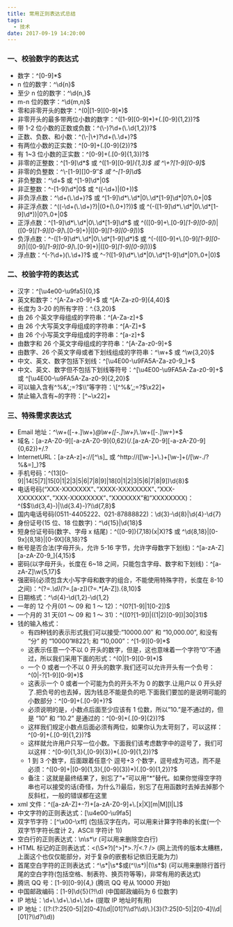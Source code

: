 ```yaml
---
title: 常用正则表达式总结
tags:
  - 技术
date: 2017-09-19 14:20:00
---
```


### 一、校验数字的表达式

- 数字：^\[0-9\]\*\$
- n 位的数字：^\\d{n}\$
- 至少 n 位的数字：^\\d{n,}\$
- m-n 位的数字：^\\d{m,n}\$
- 零和非零开头的数字：^(0|\[1-9\]\[0-9\]\*)\$
- 非零开头的最多带两位小数的数字：^(\[1-9\]\[0-9\]\*)+(.\[0-9\]{1,2})?\$
- 带 1-2 位小数的正数或负数：^(\\-)?\\d+(\\.\\d{1,2})?\$
- 正数、负数、和小数：^(\\-|\\+)?\\d+(\\.\\d+)?\$
- 有两位小数的正实数：^\[0-9\]+(.\[0-9\]{2})?\$
- 有 1~3 位小数的正实数：^\[0-9\]+(.\[0-9\]{1,3})?\$
- 非零的正整数：^\[1-9\]\\d*\$ 或 ^(\[1-9\]\[0-9\]*){1,3}$ 或 ^\\+?\[1-9\]\[0-9\]*$
- 非零的负整数：^\\-\[1-9\]\[\]0-9″_\$ 或 ^-\[1-9\]\\d_\$
- 非负整数：^\\d+$ 或 ^\[1-9\]\\d*|0$
- 非正整数：^-\[1-9\]\\d\*|0$ 或 ^((-\\d+)|(0+))$
- 非负浮点数：^\\d+(\\.\\d+)?$ 或 ^\[1-9\]\\d*\\.\\d*|0\\.\\d*\[1-9\]\\d*|0?\\.0+|0$
- 非正浮点数：^((-\\d+(\\.\\d+)?)|(0+(\\.0+)?))$ 或 ^(-(\[1-9\]\\d*\\.\\d*|0\\.\\d*\[1-9\]\\d*))|0?\\.0+|0$
- 正浮点数：^\[1-9\]\\d*\\.\\d*|0\\.\\d*\[1-9\]\\d*$ 或 ^((\[0-9\]+\\.\[0-9\]*\[1-9\]\[0-9\]*)|(\[0-9\]*\[1-9\]\[0-9\]*\\.\[0-9\]+)|(\[0-9\]*\[1-9\]\[0-9\]*))$
- 负浮点数：^-(\[1-9\]\\d*\\.\\d*|0\\.\\d*\[1-9\]\\d*)$ 或 ^(-((\[0-9\]+\\.\[0-9\]*\[1-9\]\[0-9\]*)|(\[0-9\]*\[1-9\]\[0-9\]*\\.\[0-9\]+)|(\[0-9\]*\[1-9\]\[0-9\]*)))$
- 浮点数：^(-?\\d+)(\\.\\d+)?$ 或 ^-?(\[1-9\]\\d*\\.\\d*|0\\.\\d*\[1-9\]\\d*|0?\\.0+|0)$

### 二、校验字符的表达式

- 汉字：^\[\\u4e00-\\u9fa5\]{0,}\$
- 英文和数字：^\[A-Za-z0-9\]+$ 或 ^\[A-Za-z0-9\]{4,40}$
- 长度为 3-20 的所有字符：^.{3,20}\$
- 由 26 个英文字母组成的字符串：^\[A-Za-z\]+\$
- 由 26 个大写英文字母组成的字符串：^\[A-Z\]+\$
- 由 26 个小写英文字母组成的字符串：^\[a-z\]+\$
- 由数字和 26 个英文字母组成的字符串：^\[A-Za-z0-9\]+\$
- 由数字、26 个英文字母或者下划线组成的字符串：^\\w+$ 或 ^\\w{3,20}$
- 中文、英文、数字包括下划线：^\[\\u4E00-\\u9FA5A-Za-z0-9\_\]+\$
- 中文、英文、数字但不包括下划线等符号：^\[\\u4E00-\\u9FA5A-Za-z0-9\]+$ 或 ^\[\\u4E00-\\u9FA5A-Za-z0-9\]{2,20}$
- 可以输入含有^%&’,;=?$\\”等字符：\[^%&’,;=?$\\x22\]+
- 禁止输入含有~的字符：\[^~\\x22\]+

### 三、特殊需求表达式

- Email 地址：^\\w+(\[-+.\]\\w+)_@\\w+(\[-.\]\\w+)_\\.\\w+(\[-.\]\\w+)\*\$
- 域名：\[a-zA-Z0-9\]\[-a-zA-Z0-9\]{0,62}(/.\[a-zA-Z0-9\]\[-a-zA-Z0-9\]{0,62})+/.?
- InternetURL：\[a-zA-z\]+://\[^\\s\]_ 或 ^http://(\[\\w-\]+\\.)+\[\\w-\]+(/\[\\w-./?%&=\]_)?\$
- 手机号码：^(13\[0-9\]|14\[5|7\]|15\[0|1|2|3|5|6|7|8|9\]|18\[0|1|2|3|5|6|7|8|9\])\\d{8}\$
- 电话号码(“XXX-XXXXXXX”、”XXXX-XXXXXXXX”、”XXX-XXXXXXX”、”XXX-XXXXXXXX”、”XXXXXXX”和”XXXXXXXX)：^(\$$\\d{3,4}-)|\\d{3.4}-)?\\d{7,8}$
- 国内电话号码(0511-4405222、021-87888822)：\\d{3}-\\d{8}|\\d{4}-\\d{7}
- 身份证号(15 位、18 位数字)：^\\d{15}|\\d{18}\$
- 短身份证号码(数字、字母 x 结尾)：^(\[0-9\]){7,18}(x|X)?$ 或 ^\\d{8,18}|\[0-9x\]{8,18}|\[0-9X\]{8,18}?$
- 帐号是否合法(字母开头，允许 5-16 字节，允许字母数字下划线)：^\[a-zA-Z\]\[a-zA-Z0-9\_\]{4,15}\$
- 密码(以字母开头，长度在 6~18 之间，只能包含字母、数字和下划线)：^\[a-zA-Z\]\\w{5,17}\$
- 强密码(必须包含大小写字母和数字的组合，不能使用特殊字符，长度在 8-10 之间)：^(?=._\\d)(?=._\[a-z\])(?=.\*\[A-Z\]).{8,10}\$
- 日期格式：^\\d{4}-\\d{1,2}-\\d{1,2}
- 一年的 12 个月(01 ～ 09 和 1 ～ 12)：^(0?\[1-9\]|1\[0-2\])\$
- 一个月的 31 天(01 ～ 09 和 1 ～ 31)：^((0?\[1-9\])|((1|2)\[0-9\])|30|31)\$
- 钱的输入格式：
  - 有四种钱的表示形式我们可以接受:”10000.00″ 和 “10,000.00”, 和没有 “分” 的 “10000”#8221; 和 “10,000”：^\[1-9\]\[0-9\]\*\$
  - 这表示任意一个不以 0 开头的数字，但是，这也意味着一个字符”0″不通过，所以我们采用下面的形式：^(0|\[1-9\]\[0-9\]\*)\$
  - 一个 0 或者一个不以 0 开头的数字.我们还可以允许开头有一个负号：^(0|-?\[1-9\]\[0-9\]\*)\$
  - 这表示一个 0 或者一个可能为负的开头不为 0 的数字.让用户以 0 开头好了.把负号的也去掉，因为钱总不能是负的吧.下面我们要加的是说明可能的小数部分：^\[0-9\]+(.\[0-9\]+)?\$
  - 必须说明的是，小数点后面至少应该有 1 位数，所以”10.”是不通过的，但是 “10” 和 “10.2” 是通过的：^\[0-9\]+(.\[0-9\]{2})?\$
  - 这样我们规定小数点后面必须有两位，如果你认为太苛刻了，可以这样：^\[0-9\]+(.\[0-9\]{1,2})?\$
  - 这样就允许用户只写一位小数。下面我们该考虑数字中的逗号了，我们可以这样：^\[0-9\]{1,3}(,\[0-9\]{3})\*(.\[0-9\]{1,2})?\$
  - 1 到 3 个数字，后面跟着任意个 逗号+3 个数字，逗号成为可选，而不是必须：^(\[0-9\]+|\[0-9\]{1,3}(,\[0-9\]{3})\*)(.\[0-9\]{1,2})?\$
  - 备注：这就是最终结果了，别忘了”+”可以用”\*”替代。如果你觉得空字符串也可以接受的话(奇怪，为什么?)最后，别忘了在用函数时去掉去掉那个反斜杠，一般的错误都在这里
- xml 文件：^(\[a-zA-Z\]+-?)+\[a-zA-Z0-9\]+\\\.\[x|X\]\[m|M\]\[l|L\]\$
- 中文字符的正则表达式：\[\\u4e00-\\u9fa5\]
- 双字节字符：\[^\\x00-\\xff\] (包括汉字在内，可以用来计算字符串的长度(一个双字节字符长度计 2，ASCII 字符计 1))
- 空白行的正则表达式：\\n\\s\*\\r (可以用来删除空白行)
- HTML 标记的正则表达式：<(\\S*?)\[^>\]*>._?|<._? /\> (网上流传的版本太糟糕，上面这个也仅仅能部分，对于复杂的嵌套标记依旧无能为力)
- 首尾空白字符的正则表达式：^\\s*|\\s*$或(^\\s*)|(\\s*$) (可以用来删除行首行尾的空白字符(包括空格、制表符、换页符等等)，非常有用的表达式)
- 腾讯 QQ 号：\[1-9\]\[0-9\]{4,} (腾讯 QQ 号从 10000 开始)
- 中国邮政编码：\[1-9\]\\d{5}(?!\\d) (中国邮政编码为 6 位数字)
- IP 地址：\\d+\\.\\d+\\.\\d+\\.\\d+ (提取 IP 地址时有用)
- IP 地址：((?:(?:25\[0-5\]|2\[0-4\]\\\d|\[01\]?\\\d?\\\d)\\\.){3}(?:25\[0-5\]|2\[0-4\]\\\d|\[01\]?\\\d?\\\d))
